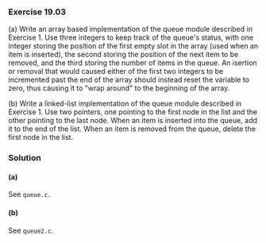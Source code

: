 ### Exercise 19.03

(a) Write an array based implementation of the queue module described in
Exercise 1. Use three integers to keep track of the queue's status, with one
integer storing the position of the first empty slot in the array (used when an
item is inserted), the second storing the position of the next item to be
removed, and the third storing the number of items in the queue. An isertion or
removal that would caused either of the first two integers to be incremented
past the end of the array should instead reset the variable to zero, thus
causing it to "wrap around" to the beginning of the array.

(b) Write a linked-list implementation of the queue module described in
Exercise 1. Use two pointers, one pointing to the first node in the list and the
other pointing to the last node. When an item is inserted into the queue, add it
to the end of the list. When an item is removed from the queue, delete the first
node in the list.

### Solution

#### (a)

See `queue.c`.

#### (b)

See `queue2.c`.  
